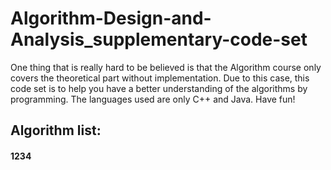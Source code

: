 # Algorithm-Design-and-Analysis_supplementary-code-set
One thing that is really hard to be believed is that the Algorithm course only covers the theoretical part without implementation. Due to this case, this code set is to help you have a better understanding of the algorithms by programming. The languages used are only C++ and Java. Have fun!

## Algorithm list:
#### 1234
